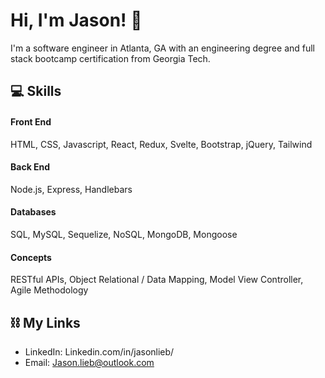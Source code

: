 # Hi, I'm Jason! 👋

I'm a software engineer in Atlanta, GA with an engineering degree and full stack bootcamp certification from Georgia Tech.

## 💻 Skills
#### Front End
HTML, CSS, Javascript, React, Redux, Svelte, Bootstrap, jQuery, Tailwind
#### Back End
Node.js, Express, Handlebars
#### Databases
SQL, MySQL, Sequelize, NoSQL, MongoDB, Mongoose
#### Concepts
RESTful APIs, Object Relational / Data Mapping, Model View Controller, Agile Methodology
<!-- ### Misc
Jest -->

## ⛓ My Links

* LinkedIn: Linkedin.com/in/jasonlieb/
* Email: Jason.lieb@outlook.com
<!-- * Portfolio: -->
<!--  ✉️-->

<!--


- 🔭 I’m currently working on ...
- 🌱 I’m currently learning ...
- 👯 I’m looking to collaborate on ...
- 🤔 I’m looking for help with ...
- 💬 Ask me about ...
- 📫 How to reach me: ...
- 😄 Pronouns: ...
- ⚡ Fun fact: ...
-->
